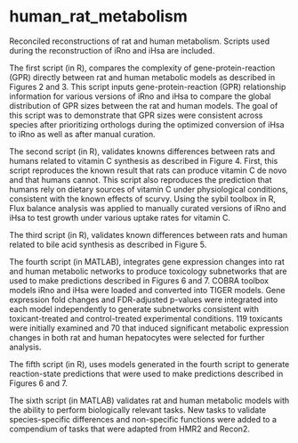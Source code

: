 # human_rat_metabolism
Reconciled reconstructions of rat and human metabolism. Scripts used during the reconstruction of iRno and iHsa are included.

The first script (in R), compares the complexity of gene-protein-reaction (GPR) directly between rat and human metabolic models as described in Figures 2 and 3. This script inputs gene-protein-reaction (GPR) relationship information for various versions of iRno and iHsa to compare the global distribution of GPR sizes between the rat and human models. The goal of this script was to demonstrate that  GPR sizes were consistent across species after prioritizing orthologs during the optimized conversion of iHsa to iRno as well as after manual curation.

The second script (in R), validates knowns differences between rats and humans related to vitamin C synthesis as described in Figure 4. First, this script reproduces the known result that rats can produce vitamin C de novo and that humans cannot. This script also reproduces the prediction that humans rely on dietary sources of vitamin C under physiological conditions, consistent with the known effects of scurvy. Using the sybil toolbox in R, Flux balance analysis was applied to manually curated versions of iRno and iHsa to test growth under various uptake rates for vitamin C.

The third script (in R), validates known differences between rats and human related to bile acid synthesis as described in Figure 5.

The fourth script (in MATLAB), integrates gene expression changes into rat and human metabolic networks to produce toxicology subnetworks that are used to make predictions described in Figures 6 and 7. COBRA toolbox models iRno and iHsa were loaded and converted into TIGER models. Gene expression fold changes and FDR-adjusted p-values were integrated into each model independently to generate subnetworks consistent with toxicant-treated and control-treated experimental conditions. 119 toxicants were initially examined and 70 that induced significant metabolic expression changes in both rat and human hepatocytes were selected for further analysis.

The fifth script (in R), uses models generated in the fourth script to generate reaction-state predictions that were used to make predictions described in Figures 6 and 7.

The sixth script (in MATLAB) validates rat and human metabolic models with the ability to perform biologically relevant tasks. New tasks to validate species-specific differences and non-specific functions were added to a compendium of tasks that were adapted from HMR2 and Recon2.



